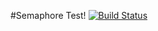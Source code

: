 #Semaphore Test!
[![Build Status](https://semaphoreci.com/api/v1/willrstern/semtest/branches/master/badge.svg)](https://semaphoreci.com/willrstern/semtest)

